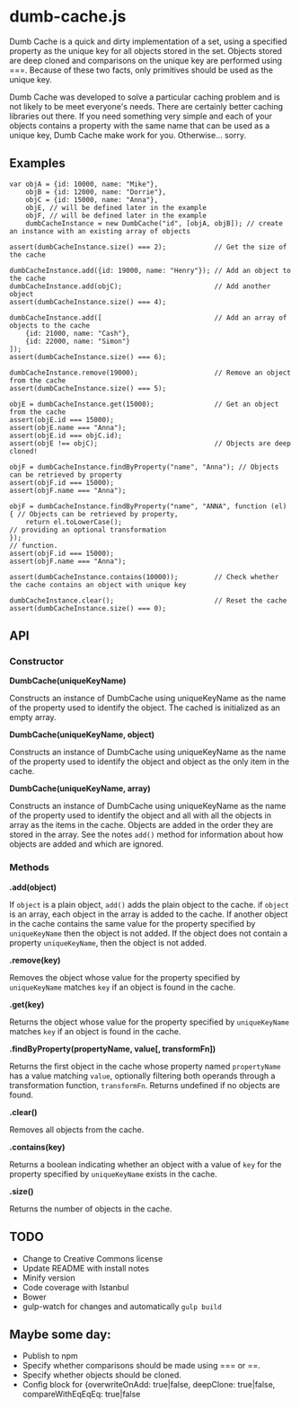 dumb-cache.js
=============

Dumb Cache is a quick and dirty implementation of a set, using a specified property as the unique key for all objects
stored in the set. Objects stored are deep cloned and comparisons on the unique key are performed using ===. Because of
these two facts, only primitives should be used as the unique key.

Dumb Cache was developed to solve a particular caching problem and is not likely to be meet everyone's needs. There are
certainly better caching libraries out there. If you need something very simple and each of your objects contains a
property with the same name that can be used as a unique key, Dumb Cache make work for you. Otherwise... sorry.

Examples
--------
    var objA = {id: 10000, name: "Mike"},
        objB = {id: 12000, name: "Dorrie"},
        objC = {id: 15000, name: "Anna"},
        objE, // will be defined later in the example
        objF, // will be defined later in the example
        dumbCacheInstance = new DumbCache("id", [objA, objB]); // create an instance with an existing array of objects

    assert(dumbCacheInstance.size() === 2);            // Get the size of the cache

    dumbCacheInstance.add({id: 19000, name: "Henry"}); // Add an object to the cache
    dumbCacheInstance.add(objC);                       // Add another object
    assert(dumbCacheInstance.size() === 4);

    dumbCacheInstance.add([                            // Add an array of objects to the cache
        {id: 21000, name: "Cash"},
        {id: 22000, name: "Simon"}
    ]);
    assert(dumbCacheInstance.size() === 6);

    dumbCacheInstance.remove(19000);                   // Remove an object from the cache
    assert(dumbCacheInstance.size() === 5);

    objE = dumbCacheInstance.get(15000);               // Get an object from the cache
    assert(objE.id === 15000);
    assert(objE.name === "Anna");
    assert(objE.id === objC.id);
    assert(objE !== objC);                             // Objects are deep cloned!

    objF = dumbCacheInstance.findByProperty("name", "Anna"); // Objects can be retrieved by property
    assert(objF.id === 15000);
    assert(objF.name === "Anna");

    objF = dumbCacheInstance.findByProperty("name", "ANNA", function (el) { // Objects can be retrieved by property,
        return el.toLowerCase();                                            // providing an optional transformation
    });                                                                     // function.
    assert(objF.id === 15000);
    assert(objF.name === "Anna");

    assert(dumbCacheInstance.contains(10000));         // Check whether the cache contains an object with unique key

    dumbCacheInstance.clear();                         // Reset the cache
    assert(dumbCacheInstance.size() === 0);
    
API
---

### Constructor

**DumbCache(uniqueKeyName)**

Constructs an instance of DumbCache using uniqueKeyName as the name of the property used to identify the object. The
cached is initialized as an empty array.

**DumbCache(uniqueKeyName, object)**

Constructs an instance of DumbCache using uniqueKeyName as the name of the property used to identify the object and
object as the only item in the cache.

**DumbCache(uniqueKeyName, array)**

Constructs an instance of DumbCache using uniqueKeyName as the name of the property used to identify the object and
all with all the objects in array as the items in the cache. Objects are added in the order they are stored in the
array. See the notes `add()` method for information about how objects are added and which are ignored.

### Methods

**.add(object)**

If `object` is a plain object, `add()` adds the plain object to the cache. if `object` is an array, each object in the
array is added to the cache. If another object in the cache contains the same value for the property specified by
`uniqueKeyName` then the object is not added. If the object does not contain a property `uniqueKeyName`, then the object
is not added.
 
**.remove(key)**

Removes the object whose value for the property specified by `uniqueKeyName` matches `key` if an object is found in
the cache.

**.get(key)**

Returns the object whose value for the property specified by `uniqueKeyName` matches `key` if an object is found in
the cache.

**.findByProperty(propertyName, value[, transformFn])**

Returns the first object in the cache whose property named `propertyName` has a value matching `value`, optionally
filtering both operands through a transformation function, `transformFn`. Returns undefined if no objects are found.

**.clear()**

Removes all objects from the cache.

**.contains(key)**

Returns a boolean indicating whether an object with a value of `key` for the property specified by `uniqueKeyName`
exists in the cache.

**.size()**

Returns the number of objects in the cache.

TODO
----

* Change to Creative Commons license
* Update README with install notes
* Minify version
* Code coverage with Istanbul
* Bower
* gulp-watch for changes and automatically `gulp build`


Maybe some day:
---------------
* Publish to npm
* Specify whether comparisons should be made using === or ==.
* Specify whether objects should be cloned.
* Config block for {overwriteOnAdd: true|false, deepClone: true|false, compareWithEqEqEq: true|false

